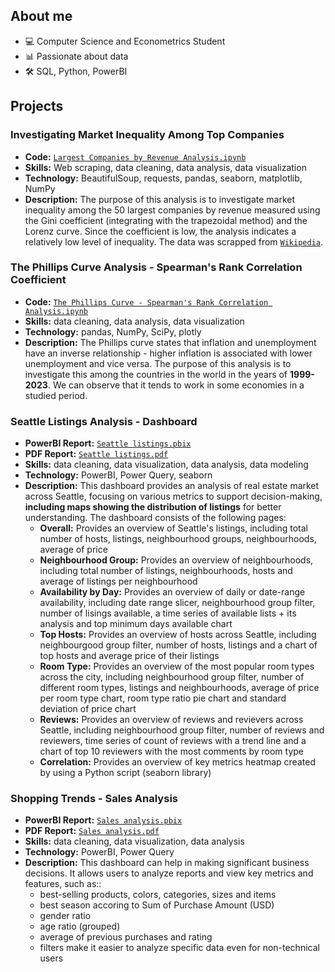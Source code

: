 ## About me
- 💻 Computer Science and Econometrics Student
- 📊 Passionate about data
- 🛠️ SQL, Python, PowerBI
## Projects
### Investigating Market Inequality Among Top Companies
- **Code:** [`Largest Companies by Revenue Analysis.ipynb`](https://github.com/pjurus/Portfolio/blob/main/Projects/Python/Largest%20Companies%20by%20Revenue%20Analysis.ipynb)
- **Skills:** Web scraping, data cleaning, data analysis, data visualization
- **Technology:** BeautifulSoup, requests, pandas, seaborn, matplotlib, NumPy
- **Description:** The purpose of this analysis is to investigate market inequality among the 50 largest companies by revenue measured using the Gini coefficient (integrating with the trapezoidal method) and the Lorenz curve. Since the coefficient is low, the analysis indicates a relatively low level of inequality. The data was scrapped from [`Wikipedia`](https://en.wikipedia.org/wiki/List_of_largest_companies_by_revenue).
### The Phillips Curve Analysis - Spearman's Rank Correlation Coefficient
- **Code:** [`The Phillips Curve - Spearman's Rank Correlation Analysis.ipynb`](https://github.com/pjurus/Portfolio/blob/main/Projects/Python/The%20Phillips%20Curve%20-%20Spearman's%20Rank%20Correlation%20Analysis.ipynb)
- **Skills:** data cleaning, data analysis, data visualization
- **Technology:** pandas, NumPy, SciPy, plotly
- **Description:** The Phillips curve states that inflation and unemployment have an inverse relationship - higher inflation is associated with lower unemployment and vice versa. The purpose of this analysis is to investigate this among the countries in the world in the years of **1999-2023**. We can observe that it tends to work in some economies in a studied period.
### Seattle Listings Analysis - Dashboard
- **PowerBI Report:** [`Seattle listings.pbix`](https://github.com/pjurus/Portfolio/blob/main/Projects/PowerBI/Seattle%20listings%20analysis/Seattle%20listings.pbix)
- **PDF Report:** [`Seattle listings.pdf`](https://github.com/pjurus/Portfolio/blob/main/Projects/PowerBI/Seattle%20listings%20analysis/Seattle%20listings.pdf)
- **Skills:** data cleaning, data visualization, data analysis, data modeling
- **Technology:** PowerBI, Power Query, seaborn
- **Description:** This dashboard provides an analysis of real estate market across Seattle, focusing on various metrics to support decision-making, **including maps showing the distribution of listings** for better understanding. The dashboard consists of the following pages:
  - **Overall:** Provides an overview of Seattle's listings, including total number of hosts, listings, neighbourhood groups, neighbourhoods, average of price
  - **Neighbourhood Group:** Provides an overview of neighbourhoods, including total number of listings, neighbourhoods, hosts and average of listings per neighbourhood
  - **Availability by Day:** Provides an overview of daily or date-range availability, including date range slicer, neighbourhood group filter, number of lisings available, a time series of available lists + its analysis and top minimum days available chart
  - **Top Hosts:** Provides an overview of hosts across Seattle, including neighbourgood group filter, number of hosts, listings and a chart of top hosts and average price of their listings
  - **Room Type:** Provides an overview of the most popular room types across the city, including neighbourhood group filter, number of different room types, listings and neighbourhoods, average of price per room type chart, room type ratio pie chart and standard deviation of price chart
  - **Reviews:** Provides an overview of reviews and revievers across Seattle, including neighbourhood group filter, number of reviews and reviewers, time series of count of reviews with a trend line and a chart of top 10 reviewers with the most comments by room type
  - **Correlation:** Provides an overview of key metrics heatmap created by using a Python script (seaborn library)
### Shopping Trends - Sales Analysis
- **PowerBI Report:** [`Sales analysis.pbix`](https://github.com/pjurus/Portfolio/blob/main/Projects/PowerBI/Shopping%20trends%20analysis/Sales%20analysis.pbix)
- **PDF Report:** [`Sales analysis.pdf`](https://github.com/pjurus/Portfolio/blob/main/Projects/PowerBI/Shopping%20trends%20analysis/Sales%20analysis.pdf)
- **Skills:** data cleaning, data visualization, data analysis
- **Technology:** PowerBI, Power Query
- **Description:** This dashboard can help in making significant business decisions. It allows users to analyze reports and view key metrics and features, such as::
  - best-selling products, colors, categories, sizes and items
  - best season accoring to Sum of Purchase Amount (USD)
  - gender ratio
  - age ratio (grouped)
  - average of previous purchases and rating
  - filters make it easier to analyze specific data even for non-technical users 
  



